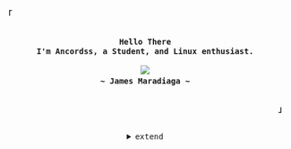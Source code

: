 <!-- Inspiration: https://github.com/owl4ce -->

<!-- Profile -->
<p align="left"><strong><samp>「</samp></strong></p>
    <p align="center">
      <samp><br>
            <b>
            Hello There
        <br>
            I'm Ancordss, a Student, and Linux enthusiast.
            </b>
        <br>
        <br>
          <image src="https://readme-typing-svg.herokuapp.com/?font=Iosevka&size=16&color=9d2b22&center=true&width=410&height=45&lines=In+theory,+theory+and+practice%20+are+the+same;+in+practice,+it+is+not.">
        <br>
            <b>
            ~ James Maradiaga ~
            </b>
        <br>
      </samp><br>
    </p>
<p align="right"><strong><samp>」</samp></strong></p>

<br>

<details align="center">
<summary><samp>extend</samp></summary>

<h2></h2><br>

<p aling="center">
  <samp>
   <a href="https://github.com/Ancordss" target="_blank"><img alt="Github" src="https://img.shields.io/badge/-Github-333?style=flat&logo=Github&logoColor=white"></a>
   <a href="https://www.linkedin.com/in/james-maradiaga-891549220/" target="_blank"><img alt="Linkedin" src="https://img.shields.io/badge/-LinkedIn-blue?style=flat&logo=Linkedin&logoColor=white"></a></a>
   <a href="mailto:maradiaga.l.james@gmail.com" target="_blank"><img alt="Gmail" src="https://img.shields.io/badge/-Gmail-c14438?style=flat&logo=Gmail&logoColor=white"></a></a>
   <a href="https://twitter.com/ancordss" target="_blank"><img alt="Twitter" src="https://img.shields.io/badge/-Twitter-1DA1F2?style=flat&logo=Twitter&logoColor=white"></a></a>
  <!--
  [![Github](https://img.shields.io/badge/-Github-333?style=flat&logo=Github&logoColor=white)](https://github.com/Ancordss)
  [![Linkedin](https://img.shields.io/badge/-LinkedIn-blue?style=flat&logo=Linkedin&logoColor=white)](https://www.linkedin.com/in/james-maradiaga-891549220/)
  [![Gmail](https://img.shields.io/badge/-Gmail-c14438?style=flat&logo=Gmail&logoColor=white)](mailto:maradiaga.l.james@gmail.com)
  [![Twitter](https://img.shields.io/badge/-Twitter-1DA1F2?style=flat&logo=Twitter&logoColor=white)](https://twitter.com/ancordss) add the link -->
  <h2></h2><br>
  </samp>
</p>

<p>
<details>
<summary>About Me</summary>
<br/>
<p aling="center">
Hi there, I'm james Maradiaga an open source lover and a systems engineering student 🚀 from Guatemala. Currently, I'm a full time ✏️ student and 🔎 looking for doing something interesting.
</p>  
 <!-- <img align="right" alt="GIF" src="https://i.pinimg.com/originals/e4/26/70/e426702edf874b181aced1e2fa5c6cde.gif" /> -->
<!-- Create a tabular data for blog posts-->


### > I'm currently learning
- SysAdmin ✔️
- Go
- lua

### > I'm working on 
- Discord Bot ✔️
- Script DotMK
- Virtual assistant
- My portfolio website.

### > Goals for 2022
- Complete 30DayOfGo.
- Build 10+ projects.
- Contribute to Open Source.

### > Ask me about
- Videogames :shipit:
- Programming 📝
- and anything...
  
### 🗣 Languages and Tools
<code><img height="25" src="https://raw.githubusercontent.com/github/explore/80688e429a7d4ef2fca1e82350fe8e3517d3494d/topics/python/python.png"></code>
<code><img height="25" src="https://raw.githubusercontent.com/github/explore/80688e429a7d4ef2fca1e82350fe8e3517d3494d/topics/cpp/cpp.png"></code>
<code><img height="25" src="https://cdn.iconscout.com/icon/free/png-512/c-programming-569564.png"></code>
<code><img height="25" src="https://raw.githubusercontent.com/github/explore/80688e429a7d4ef2fca1e82350fe8e3517d3494d/topics/mysql/mysql.png"></code>
<code><img height="25" src="https://raw.githubusercontent.com/github/explore/80688e429a7d4ef2fca1e82350fe8e3517d3494d/topics/git/git.png"></code>
<code><img height="25" src="https://raw.githubusercontent.com/github/explore/80688e429a7d4ef2fca1e82350fe8e3517d3494d/topics/terminal/terminal.png"></code>      
<code><img align="center" height="25" src="https://cdn.jsdelivr.net/npm/programming-languages-logos@0.0.3/src/html/html_128x128.png"></code>
<h1></h1><br>
</details>
</p>
<!-- Github Stats -->
<p align="center">
    <samp>
<details>
  <summary>My Profile Stats</summary>
  <br/>
          <img alt="GitHub Stats" src="https://github-readme-stats.vercel.app/api?username=ancordss&show_icons=true&include_all_commits=true&count_private=true&hide=issues&hide_border=true&theme=nord"/>
  <br/>
</details>

<details> 
  <summary>My Most Used Languages</summary>
  <br/>
          <img alt="Top Language" src="https://github-readme-stats.vercel.app/api/top-langs/?username=ancordss&layout=compact&hide_border=true&theme=nord"/>
  <br/>
    <b>Note:</b> Top languages is only a metric of the languages my public code consists of and doesn't reflect experience or skill level.
  <br/>
</details>
    </samp>
</p>
</details>
